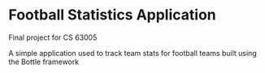 # Football Statistics Application
Final project for CS 63005

A simple application used to track team stats for football teams built using the Bottle framework
